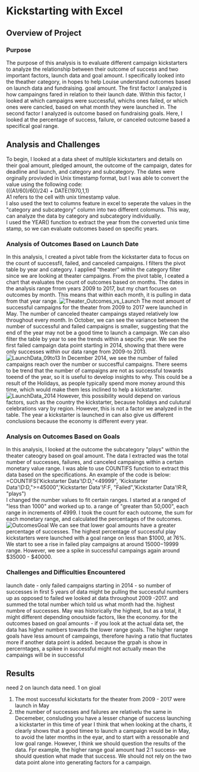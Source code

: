 # Kickstarting with Excel
## Overview of Project
### Purpose
The purpose of this analysis is to evaluate different campaign kickstarters to analyze the relationship between their outcome of success and two important factors, launch data and goal amount.  I  specifically looked into the theather category,  in hopes to help Louise understand outcomes based on launch data and fundraising. goal amount.  The first factor I analyzed is how campaingns fared in relation to their launch date. Within this factor, I looked at which campaigns were successful,  whichs ones failed, or which ones were cancled, based on what month they were launched in. The second factor I analyzed is outcome based on fundraising goals.  Here, I looked at the percentage of success, failure, or canceled outcome based a specifical goal range. 

## Analysis and Challenges
To begin, I looked at a data sheet of multilple kickstarters and details on their goal amount, pledged amount, the outcome of the campaign, dates for deadline and launch, and category and subcategory.  The dates were orginally provivded in Unix timestamp format, but I was able to convert the value using the following code:<br />
(((A1/60)/60)/24) + DATE(1970,1,1)<br />
A1 refers to the cell with unix timestamp value. <br />
I also used the text to columns feature in excel to seperate the values in the "category and subcategory" column into two different colomuns.   This way, can analyze the data by category and subcategory individually.  <br />
I used the YEAR() function to extract the year from the converted unix time stamp, so we can evaluate outcomes based on specific years.
### Analysis of Outcomes Based on Launch Date
In this analysis, I created a pivot table from the kickstarter data to focus on the count of successfil, failed, and canceled campaigns.  I filters the pivot table by year and category.  I applied "theater" within the category filter since we are looking at theater campaigns.  From the pivot table, I ceated a chart that evaluates the count of outcomes based on months.  The dates in the analysis range frrom years 2009 to 2017, but my chart focuses on outcomes by month.  This means that within each month, it is pulling in data from that year range.
![Theater_Outcomes_vs_Launch](https://user-images.githubusercontent.com/63257696/115794777-98e06300-a39c-11eb-973b-6326161df3bf.png)
The most amount of successful campaigns for the theater from 2009 to 2017 were launched in May.  The number of canceled theater campaings stayed relatively low throughout every month.  In October, we can see the variance between the number of successful and failed campaigns is smaller, suggesting that the end of the year may not be a good time to launch a campaign.  We can also filter the table by year to see the trends within a sepcific year.  We see the first failed campaign data point starting in 2014, showing that there were only successes within our data range from 2009-to 2013.  
![LaunchData_09to13](https://user-images.githubusercontent.com/63257696/115796250-874c8a80-a39f-11eb-9200-be973c790592.png)
In December 2014, we see the number of failed campaigns reach over the number or succesfful campaigns. There seems to be trend that the number of campaigns are not as successful towards toeend of the year, so it is useful to develop insights to why. This could be a result of the Holidays, as people typically spend more money around this time, which would make them less inclined to help a kickstarter.  
![LaunchData_2014](https://user-images.githubusercontent.com/63257696/115796272-903d5c00-a39f-11eb-9299-f6ccb0e13cf9.png)
However, this possibility would depend on various factors, such as the country the kickstarter, because holidays and culutural celebrations vary by region.  However, this is not a factor we analyzed in the table.  The year a kickstarter is launched in can also give us different conclusions because the economy is different every year.
### Analysis on Outcomes Based on Goals
In this analysis, I looked at the outcome the subcategory "plays" within the theater cateogry based on goal amount. The data I extracted was the total number of successes, failures, and canceled campaings within a certain monetary value range.  I was able to use COUNTIFS function to extract this data based on the specifications.  An example of the code is below: <br />
=COUNTIFS('Kickstarter Data'!$D:$D,"<49999",  'Kickstarter Data'!$D:$D,">=45000",'Kickstarter Data'!$F:$F, "Failed",'Kickstarter Data'!$R:$R, "plays") <br />
I changed the number values to fit certain ranges.  I started at a ranged of "less than 1000" and worked up to. a range of "greater than 50,000", each range in increments of 4999.  I took the count for each outcome, the sum for each monetary range, and calculated the percentages of the outcomes.  
![OutcomesGoal](https://user-images.githubusercontent.com/63257696/115797046-fb3b6280-a3a0-11eb-86da-46464ab2d429.png)
We can see that lower goal amounts have a greater percentage of successes.  The highest percentage of successful play kickstarters were launched with a goal range on less than $1000, at 76%.  We start to see a rise in failed play campaigns at around $15000-$19999 range.  However, we see a spike in successful campaings again around $35000 - $40000.
### Challenges and Difficulties Encountered
launch date - only failed campaigns starting in 2014 - so number of successes in first 5 years of data might be pulling the successful numbers up as opposed to failed 
we looked at data throughout 2009 -2017. and summed the total number which told us what month had the. highest numbre of successes.  May was historically the highest, but as a total, it might different depending onoutside factors, like the economy. 
for the outcomes based on goal amounts - if you look at the actual data set, the data has higher numbers towards the lower range goals.  The higher range goals have less amount of campaings, therefore having a ratio that fluctates more if another data point is added.
because the grpah is show in percerntages, a spikee in successful might not actually mean the campaings will be in successful
## Results 
need 2 on launch data
need. 1 on gioal
1. The most successful kickstarts for the theater from 2009 - 2017 were launch in May
2. tthe number of successes and failures are relativelu the same in Decemeber, consluding you have a lesser change of success launching a kickstarter in this time of year
I think that when looking at the charts, it clearly shows that a good timee to launch a campaign would be in May, to avoid the later months in the eyar, and to start with a ressonable and low goal range.  However, I think we should question the results of the data.  Fpr example, the higher range goal amount had 2:1 success- we should question what made that success.  We should not rely on the two data point alone into generating factors for a campaign.  
